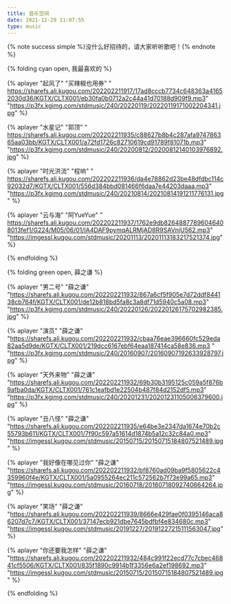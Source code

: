 ```yaml
---
title: 音乐空间
date: 2021-12-29 11:07:55
type: music
---
```


{% note success simple %}没什么好招待的，请大家听听歌吧！{% endnote %}

{% folding cyan open, 我最喜欢的 %}

{% aplayer "起风了" "买辣椒也用券" " https://sharefs.ali.kugou.com/202202211917/17ad8cccb7734c648363a41652030d36/KGTX/CLTX001/eb30fa0b0712a2c44a41d70188d909f9.mp3" "https://p3fx.kgimg.com/stdmusic/240/20220119/20220119171002204341.jpg"  %}

{% aplayer "水星记" "郭顶" " https://sharefs.ali.kugou.com/202202211935/c88627b8b4c287afa974786365aa03bb/KGTX/CLTX001/a72fd1726c82710619cd91789f81071b.mp3" "https://p3fx.kgimg.com/stdmusic/240/20200812/20200812140103976892.jpg"  %}

{% aplayer "时光洪流" "程响" " https://sharefs.ali.kugou.com/202202211936/da4e78862d23be48dfdbc114c92032d7/KGTX/CLTX001/556d384bbd081466f6daa7e44203daaa.mp3" "https://p3fx.kgimg.com/stdmusic/240/20210814/20210814191211776131.jpg"  %}

{% aplayer "云与海" "阿YueYue" " https://sharefs.ali.kugou.com/202202211937/1762e9db82648877896046408013fef1/G224/M05/06/01/IA4DAF9pymqALRMjAD8R9SAVnjU562.mp3" "https://imgessl.kugou.com/stdmusic/20201113/20201113183217521374.jpg"  %}

{% endfolding %}

{% folding green open, 薛之谦 %}

{% aplayer "男二号" "薛之谦" "https://sharefs.ali.kugou.com/202202211932/867a6cf5f905e7d72ddf844138cb764f/KGTX/CLTX001/de12b818bd5fa8c3a8df71d5940c5a08.mp3" "https://p3fx.kgimg.com/stdmusic/240/20220126/20220126175702982385.jpg"  %}

{% aplayer "演员" "薛之谦" "https://sharefs.ali.kugou.com/202202211932/cbaa76eae396660fc529eda82aa5d9de/KGTX/CLTX001/219dcc6167ebf64eaa187414ca58e836.mp3 " "https://p3fx.kgimg.com/stdmusic/240/20160907/20160907192633928797.jpg"  %}

{% aplayer "天外来物" "薛之谦" "https://sharefs.ali.kugou.com/202202211932/69b30b3195125c059a5f876b9afba0da/KGTX/CLTX001/761c1eafbd1e22504b487f84d2152df5.mp3" "https://p3fx.kgimg.com/stdmusic/240/20201231/20201231105006379600.jpg"  %}

{% aplayer "丑八怪" "薛之谦" "https://sharefs.ali.kugou.com/202202211935/e64be3e2347da1674e70b2c55793b611/KGTX/CLTX001/7f90c597a51614d1874b5a12c32c84a0.mp3" "https://imgessl.kugou.com/stdmusic/20150715/20150715184807521489.jpg"  %}

{% aplayer "我好像在哪见过你" "薛之谦" "https://sharefs.ali.kugou.com/202202211932/bf8760ad09ba9f5805622c4359960f4e/KGTX/CLTX001/5a0955264ec211c572562b7f73e99a65.mp3" "https://imgessl.kugou.com/stdmusic/20160718/20160718092740664264.jpg"  %}

{% aplayer "笑场" "薛之谦" "https://sharefs.ali.kugou.com/202202211939/8666e429fae0f0395146aca86207d7c7/KGTX/CLTX001/37147ecb921dbe7645bdfbf4e834680c.mp3" "https://imgessl.kugou.com/stdmusic/20191227/20191227215111563047.jpg"  %}

{% aplayer "你还要我怎样" "薛之谦" "https://sharefs.ali.kugou.com/202202211932/484c991f22ecd77c7cbec46841cf5506/KGTX/CLTX001/835f1890c9914b1f3356e6a2ef198692.mp3" "https://imgessl.kugou.com/stdmusic/20150715/20150715184807521489.jpg"  %}

{% endfolding %}









